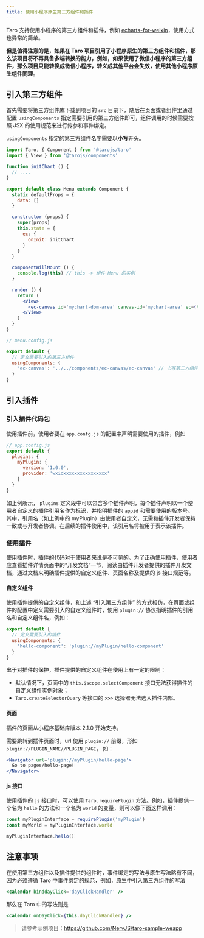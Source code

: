 ```yaml
---
title: 使用小程序原生第三方组件和插件
---
```


Taro 支持使用小程序的第三方组件和插件，例如 [echarts-for-weixin](https://github.com/ecomfe/echarts-for-weixin)，使用方式也异常的简单。

**但是值得注意的是，如果在 Taro 项目引用了小程序原生的第三方组件和插件，那么该项目将不再具备多端转换的能力，例如，如果使用了微信小程序的第三方组件，那么项目只能转换成微信小程序，转义成其他平台会失效，使用其他小程序原生组件同理**。

## 引入第三方组件

首先需要将第三方组件库下载到项目的 `src` 目录下，随后在页面或者组件里通过配置 `usingComponents` 指定需要引用的第三方组件即可，组件调用的时候需要按照 JSX 的使用规范来进行传参和事件绑定。

`usingComponents` 指定的第三方组件名字需要以**小写**开头。

```jsx
import Taro, { Component } from '@tarojs/taro'
import { View } from '@tarojs/components'

function initChart () {
  // ....
}

export default class Menu extends Component {
  static defaultProps = {
    data: []
  }

  constructor (props) {
    super(props)
    this.state = {
      ec: {
        onInit: initChart
      }
    }
  }

  componentWillMount () {
    console.log(this) // this -> 组件 Menu 的实例
  }

  render () {
    return (
      <View>
        <ec-canvas id='mychart-dom-area' canvas-id='mychart-area' ec={this.state.ec}></ec-canvas>
      </View>
    )
  }
}

// menu.config.js

export default {
  // 定义需要引入的第三方组件
  usingComponents: {
    'ec-canvas': '../../components/ec-canvas/ec-canvas' // 书写第三方组件的相对路径
  }
}
```

## 引入插件

### 引入插件代码包

使用插件前，使用者要在 `app.confg.js` 的配置中声明需要使用的插件，例如

```jsx
// app.config.js
export default {
  plugins: {
    myPlugin: {
      version: '1.0.0',
      provider: 'wxidxxxxxxxxxxxxxxxx'
    }
  }
}
```

如上例所示， `plugins` 定义段中可以包含多个插件声明，每个插件声明以一个使用者自定义的插件引用名作为标识，并指明插件的 `appid` 和需要使用的版本号。其中，引用名（如上例中的 myPlugin）由使用者自定义，无需和插件开发者保持一致或与开发者协调。在后续的插件使用中，该引用名将被用于表示该插件。

### 使用插件

使用插件时，插件的代码对于使用者来说是不可见的。为了正确使用插件，使用者应查看插件详情页面中的“开发文档”一节，阅读由插件开发者提供的插件开发文档，通过文档来明确插件提供的自定义组件、页面名称及提供的 js 接口规范等。

#### 自定义组件

使用插件提供的自定义组件，和上述 “引入第三方组件” 的方式相仿，在页面或组件的配置中定义需要引入的自定义组件时，使用 `plugin://` 协议指明插件的引用名和自定义组件名，例如：

```js
export default {
  // 定义需要引入的插件
  usingComponents: {
    'hello-component': 'plugin://myPlugin/hello-component'
  }
}
```

出于对插件的保护，插件提供的自定义组件在使用上有一定的限制：

- 默认情况下，页面中的 `this.$scope.selectComponent` 接口无法获得插件的自定义组件实例对象；
- `Taro.createSelectorQuery` 等接口的 `>>>` 选择器无法选入插件内部。

#### 页面

插件的页面从小程序基础库版本 2.1.0 开始支持。

需要跳转到插件页面时，url 使用 `plugin://` 前缀，形如 `plugin://PLUGIN_NAME//PLUGIN_PAGE`， 如：

```jsx
<Navigator url='plugin://myPlugin/hello-page'>
  Go to pages/hello-page!
</Navigator>
```

#### js 接口

使用插件的 `js` 接口时，可以使用 `Taro.requirePlugin` 方法。例如，插件提供一个名为 `hello` 的方法和一个名为 `world` 的变量，则可以像下面这样调用：

```js
const myPluginInterface = requirePlugin('myPlugin')
const myWorld = myPluginInterface.world

myPluginInterface.hello()
```

## 注意事项

在使用第三方组件以及插件提供的组件时，事件绑定的写法与原生写法略有不同，因为必须遵循 Taro 中事件绑定的规范，例如，原生中引入第三方组件的写法

```jsx
<calendar binddayClick='dayClickHandler' />
```

那么在 Taro 中的写法则是

```jsx
<calendar onDayClick={this.dayClickHandler} />
```

> 请参考示例项目：https://github.com/NervJS/taro-sample-weapp
